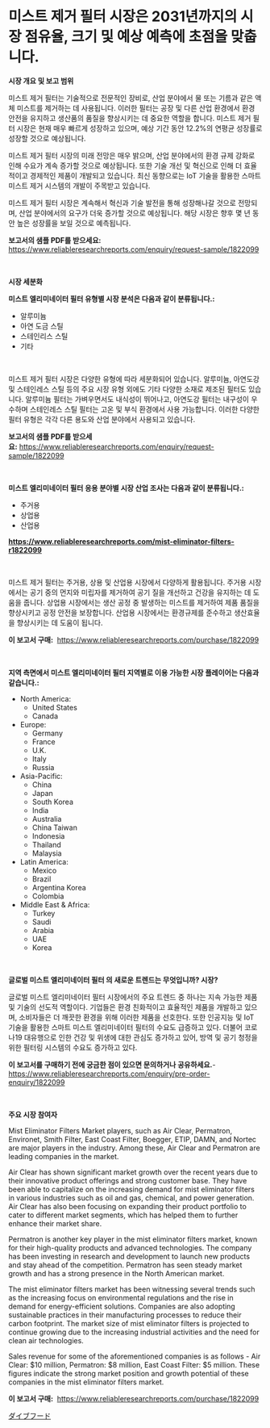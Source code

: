 <p><h1>미스트 제거 필터 시장은 2031년까지의 시장 점유율, 크기 및 예상 예측에 초점을 맞춥니다.</h1></p><p><strong>시장 개요 및 보고 범위</strong></p>
<p><p>미스트 제거 필터는 기술적으로 전문적인 장비로, 산업 분야에서 물 또는 기름과 같은 액체 미스트를 제거하는 데 사용됩니다. 이러한 필터는 공장 및 다른 산업 환경에서 환경 안전을 유지하고 생산품의 품질을 향상시키는 데 중요한 역할을 합니다. 미스트 제거 필터 시장은 현재 매우 빠르게 성장하고 있으며, 예상 기간 동안 12.2%의 연평균 성장률로 성장할 것으로 예상됩니다. </p><p>미스트 제거 필터 시장의 미래 전망은 매우 밝으며, 산업 분야에서의 환경 규제 강화로 인해 수요가 계속 증가할 것으로 예상됩니다. 또한 기술 개선 및 혁신으로 인해 더 효율적이고 경제적인 제품이 개발되고 있습니다. 최신 동향으로는 IoT 기술을 활용한 스마트 미스트 제거 시스템의 개발이 주목받고 있습니다. </p><p>미스트 제거 필터 시장은 계속해서 혁신과 기술 발전을 통해 성장해나갈 것으로 전망되며, 산업 분야에서의 요구가 더욱 증가할 것으로 예상됩니다. 해당 시장은 향후 몇 년 동안 높은 성장률을 보일 것으로 예측됩니다.</p></p>
<p><strong>보고서의 샘플 PDF를 받으세요:</strong> <a href="https://www.reliableresearchreports.com/enquiry/request-sample/1822099">https://www.reliableresearchreports.com/enquiry/request-sample/1822099</a></p>
<p>&nbsp;</p>
<p><strong>시장 세분화</strong></p>
<p><strong>미스트 엘리미네이터 필터 유형별 시장 분석은 다음과 같이 분류됩니다.:</strong></p>
<p><ul><li>알루미늄</li><li>아연 도금 스틸</li><li>스테인리스 스틸</li><li>기타</li></ul></p>
<p>&nbsp;</p>
<p><p>미스트 제거 필터 시장은 다양한 유형에 따라 세분화되어 있습니다. 알루미늄, 아연도강 및 스테인레스 스틸 등의 주요 시장 유형 외에도 기타 다양한 소재로 제조된 필터도 있습니다. 알루미늄 필터는 가벼우면서도 내식성이 뛰어나고, 아연도강 필터는 내구성이 우수하며 스테인레스 스틸 필터는 고온 및 부식 환경에서 사용 가능합니다. 이러한 다양한 필터 유형은 각각 다른 용도와 산업 분야에서 사용되고 있습니다.</p></p>
<p><strong>보고서의 샘플 PDF를 받으세요:</strong>&nbsp;<a href="https://www.reliableresearchreports.com/enquiry/request-sample/1822099">https://www.reliableresearchreports.com/enquiry/request-sample/1822099</a></p>
<p>&nbsp;</p>
<p><strong> 미스트 엘리미네이터 필터 응용 분야별 시장 산업 조사는 다음과 같이 분류됩니다.:</strong></p>
<p><ul><li>주거용</li><li>상업용</li><li>산업용</li></ul></p>
<p><strong><a href="https://www.reliableresearchreports.com/mist-eliminator-filters-r1822099">https://www.reliableresearchreports.com/mist-eliminator-filters-r1822099</a></strong></p>
<p>&nbsp;</p>
<p><p>미스트 제거 필터는 주거용, 상용 및 산업용 시장에서 다양하게 활용됩니다. 주거용 시장에서는 공기 중의 먼지와 미립자를 제거하여 공기 질을 개선하고 건강을 유지하는 데 도움을 줍니다. 상업용 시장에서는 생산 공정 중 발생하는 미스트를 제거하여 제품 품질을 향상시키고 공정 안전을 보장합니다. 산업용 시장에서는 환경규제를 준수하고 생산효율을 향상시키는 데 도움이 됩니다.</p></p>
<p><strong>이 보고서 구매:</strong>&nbsp; <a href="https://www.reliableresearchreports.com/purchase/1822099">https://www.reliableresearchreports.com/purchase/1822099</a></p>
<p>&nbsp;</p>
<p><strong>지역 측면에서 미스트 엘리미네이터 필터 지역별로 이용 가능한 시장 플레이어는 다음과 같습니다.:</strong></p>
<p><ul>
    <li>
        North America:
        <ul>
            <li>United States</li>
            <li>Canada</li>
        </ul>
    </li>
    <li>
        Europe:
        <ul>
            <li>Germany</li>
            <li>France</li>
            <li>U.K.</li>
            <li>Italy</li>
            <li>Russia</li>
        </ul>
    </li>
    <li>
        Asia-Pacific:
        <ul>
            <li>China</li>
            <li>Japan</li>
            <li>South Korea</li>
            <li>India</li>
            <li>Australia</li>
            <li>China Taiwan</li>
            <li>Indonesia</li>
            <li>Thailand</li>
            <li>Malaysia</li>
        </ul>
    </li>
    <li>
        Latin America:
        <ul>
            <li>Mexico</li>
            <li>Brazil</li>
            <li>Argentina Korea</li>
            <li>Colombia</li>
        </ul>
    </li>
    <li>
        Middle East & Africa:
        <ul>
            <li>Turkey</li>
            <li>Saudi</li>
            <li>Arabia</li>
            <li>UAE</li>
            <li>Korea</li>
        </ul>
    </li>
    </ul></p>
<p>&nbsp;</p>
<p><strong>글로벌 미스트 엘리미네이터 필터 의 새로운 트렌드는 무엇입니까? 시장?</strong></p>
<p><p>글로벌 미스트 엘리미네이터 필터 시장에서의 주요 트렌드 중 하나는 지속 가능한 제품 및 기술의 선도적 역할이다. 기업들은 환경 친화적이고 효율적인 제품을 개발하고 있으며, 소비자들은 더 깨끗한 환경을 위해 이러한 제품을 선호한다. 또한 인공지능 및 IoT 기술을 활용한 스마트 미스트 엘리미네이터 필터의 수요도 급증하고 있다. 더불어 코로나19 대유행으로 인한 건강 및 위생에 대한 관심도 증가하고 있어, 방역 및 공기 청정을 위한 필터링 시스템의 수요도 증가하고 있다.</p></p>
<p><strong>이 보고서를 구매하기 전에 궁금한 점이 있으면 문의하거나 공유하세요.</strong>- <a href="https://www.reliableresearchreports.com/enquiry/pre-order-enquiry/1822099">https://www.reliableresearchreports.com/enquiry/pre-order-enquiry/1822099</a></p>
<p>&nbsp;</p>
<p><strong>주요 시장 참여자</strong></p>
<p><p>Mist Eliminator Filters Market players, such as Air Clear, Permatron, Environet, Smith Filter, East Coast Filter, Boegger, ETIP, DAMN, and Nortec are major players in the industry. Among these, Air Clear and Permatron are leading companies in the market. </p><p>Air Clear has shown significant market growth over the recent years due to their innovative product offerings and strong customer base. They have been able to capitalize on the increasing demand for mist eliminator filters in various industries such as oil and gas, chemical, and power generation. Air Clear has also been focusing on expanding their product portfolio to cater to different market segments, which has helped them to further enhance their market share.</p><p>Permatron is another key player in the mist eliminator filters market, known for their high-quality products and advanced technologies. The company has been investing in research and development to launch new products and stay ahead of the competition. Permatron has seen steady market growth and has a strong presence in the North American market.</p><p>The mist eliminator filters market has been witnessing several trends such as the increasing focus on environmental regulations and the rise in demand for energy-efficient solutions. Companies are also adopting sustainable practices in their manufacturing processes to reduce their carbon footprint. The market size of mist eliminator filters is projected to continue growing due to the increasing industrial activities and the need for clean air technologies.</p><p>Sales revenue for some of the aforementioned companies is as follows - Air Clear: $10 million, Permatron: $8 million, East Coast Filter: $5 million. These figures indicate the strong market position and growth potential of these companies in the mist eliminator filters market.</p></p>
<p><strong>이 보고서 구매:</strong>&nbsp;&nbsp;<a href="https://www.reliableresearchreports.com/purchase/1822099">https://www.reliableresearchreports.com/purchase/1822099</a></p>
<p><p><a href="https://github.com/zekaoe592392/Market-Research-Report-List-1/blob/main/131597832951.md">ダイブフード</a></p></p>